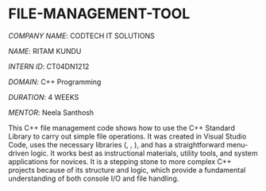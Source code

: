 # FILE-MANAGEMENT-TOOL

*COMPANY NAME*: CODTECH IT SOLUTIONS

*NAME*: RITAM KUNDU

*INTERN ID*: CT04DN1212

*DOMAIN*: C++ Programming

*DURATION*: 4 WEEKS

*MENTOR*: Neela Santhosh

This C++ file management code shows how to use the C++ Standard Library to carry out simple file operations. It was created in Visual Studio Code, uses the necessary libraries (<iostream>, <fstream>, <string>), and has a straightforward menu-driven logic. It works best as instructional materials, utility tools, and system applications for novices. It is a stepping stone to more complex C++ projects because of its structure and logic, which provide a fundamental understanding of both console I/O and file handling.
